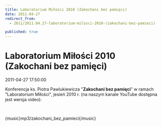 ```yaml
---
title: Laboratorium Miłości 2010 (Zakochani bez pamięci)
date: 2011-04-27
redirect_from: 
  - 2011/2011.04.27-laboratorium-milosci-2010-(zakochani-bez-pamieci)

published: true
---
```




# Laboratorium Miłości 2010 (Zakochani bez pamięci)

<time>2011-04-27 17:50:00</time>


Konferencja ks. Piotra Pawlukiewicza "**Zakochani bez pamięci**" w ramach "Laboratorium Miłości", jesień 2010 r. (na naszym kanale YouTube dostępna jest wersja video):


 


{music}mp3/zakochani_bez_pamieci{/music}


<!--{{json:{"created_date":"2011-04-27 17:50:00","publish_down":"0000-00-00 00:00:00","id":"133"}}}-->
